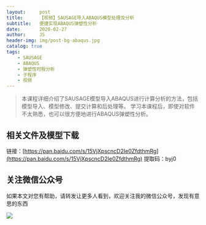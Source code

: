```yaml
---
layout:     post
title:      【视频】SAUSAGE导入ABAQUS模型处理及分析
subtitle:   便捷实现ABAQUS弹塑性分析
date:       2020-02-27
author:     JS
header-img: img/post-bg-abaqus.jpg
catalog: true
tags:
    - SAUSAGE
    - ABAQUS
    - 弹塑性时程分析
    - 子程序
    - 视频
---
```


> 本课程详细介绍了SAUSAGE模型导入ABAQUS进行计算分析的方法，包括模型导入、模型修改、提交计算和后处理等。
> 学习本课程后，即使对软件不太熟悉，也可以很方便地进行ABAQUS弹塑性分析。

## 相关文件及模型下载

链接：[https://pan.baidu.com/s/15VjXpscncD2Ie0ZfdthmRg](https://pan.baidu.com/s/15VjXpscncD2Ie0ZfdthmRg) 
提取码：byj0

## 关注微信公众号

如果本文对您有帮助，请转发让更多人看到，欢迎关注我的微信公众号，发现有意思的东西 

![](https://pic.downk.cc/item/5e50fa03bb8bdc23de243296.jpg)